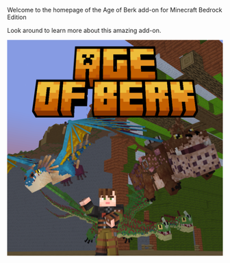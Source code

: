 Welcome to the homepage of the Age of Berk add-on for Minecraft Bedrock Edition

Look around to learn more about this amazing add-on.

![Banner](assets/logo.png)
